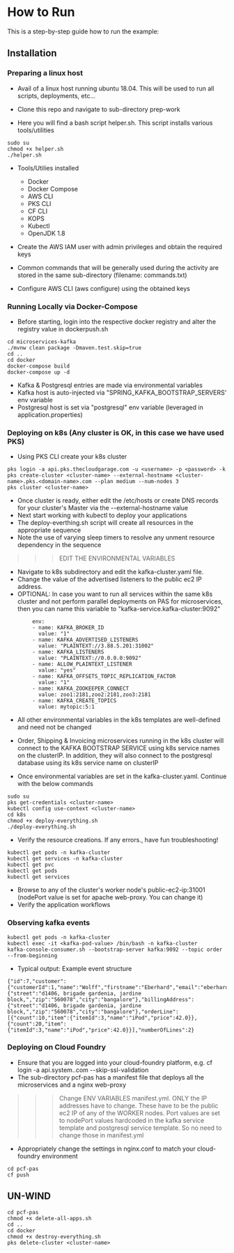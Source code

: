 # How to Run

This is a step-by-step guide how to run the example:

## Installation

### Preparing a linux host

* Avail of a linux host running ubuntu 18.04. This will be used to run all scripts, deployments, etc...

* Clone this repo and navigate to sub-directory prep-work

* Here you will find a bash script helper.sh. This script installs various tools/utilities

```
sudo su
chmod +x helper.sh
./helper.sh
```
* Tools/Utilies installed
    * Docker
    * Docker Compose
    * AWS CLI 
    * PKS CLI
    * CF CLI
    * KOPS
    * Kubectl
    * OpenJDK 1.8 

* Create the AWS IAM user with admin privileges and obtain the required keys
* Common commands that will be generally used during the activity are stored in the same sub-directory (filename: commands.txt)
* Configure AWS CLI (aws configure) using the obtained keys

### Running Locally via Docker-Compose

* Before starting, login into the respective docker registry and alter the registry value in dockerpush.sh

```
cd microservices-kafka
./mvnw clean package -Dmaven.test.skip=true
cd ..
cd docker
docker-compose build
docker-compose up -d
```

* Kafka & Postgresql entries are made via environmental variables
* Kafka host is auto-injected via "SPRING_KAFKA_BOOTSTRAP_SERVERS' env variable
* Postgresql host is set via "postgresql" env variable (leveraged in application.properties)

### Deploying on k8s (Any cluster is OK, in this case we have used PKS)

* Using PKS CLI create your k8s cluster

```
pks login -a api.pks.thecloudgarage.com -u <username> -p <password> -k
pks create-cluster <cluster-name> --external-hostname <cluster-name>.pks.<domain-name>.com --plan medium --num-nodes 3
pks cluster <cluster-name>
```

* Once cluster is ready, either edit the /etc/hosts or create DNS records for your cluster's Master via the --external-hostname value
* Next start working with kubectl to deploy your applications
* The deploy-everthing.sh script will create all resources in the appropriate sequence
* Note the use of varying sleep timers to resolve any unment resource dependency in the sequence

>>>EDIT THE ENVIRONMENTAL VARIABLES

* Navigate to k8s subdirectory and edit the kafka-cluster.yaml file.
* Change the value of the advertised listeners to the public ec2 IP address. 
* OPTIONAL: In case you want to run all services within the same k8s cluster and not perform parallel deployments on PAS for microservices, then you can name this variable to "kafka-service.kafka-cluster:9092"

```
        env:
        - name: KAFKA_BROKER_ID
          value: "1"
        - name: KAFKA_ADVERTISED_LISTENERS
          value: "PLAINTEXT://3.88.5.201:31002"
        - name: KAFKA_LISTENERS
          value: "PLAINTEXT://0.0.0.0:9092"
        - name: ALLOW_PLAINTEXT_LISTENER
          value: "yes"
        - name: KAFKA_OFFSETS_TOPIC_REPLICATION_FACTOR
          value: "1"
        - name: KAFKA_ZOOKEEPER_CONNECT
          value: zoo1:2181,zoo2:2181,zoo3:2181
        - name: KAFKA_CREATE_TOPICS
          value: mytopic:5:1
```

* All other environmental variables in the k8s templates are well-defined and need not be changed

* Order, Shipping & Invoicing microservices running in the k8s cluster will connect to the KAFKA BOOTSTRAP SERVICE using k8s service names on the clusterIP. In addition, they will also connect to the postgresql database using its k8s service name on clusterIP

* Once environmental variables are set in the kafka-cluster.yaml. Continue with the below commands

```
sudo su
pks get-credentials <cluster-name>
kubectl config use-context <cluster-name>
cd k8s
chmod +x deploy-everything.sh
./deploy-everything.sh
```

* Verify the resource creations. If any errors., have fun troubleshooting!

```
kubectl get pods -n kafka-cluster
kubectl get services -n kafka-cluster
kubectl get pvc
kubectl get pods 
kubectl get services
```

* Browse to any of the cluster's worker node's public-ec2-ip:31001 (nodePort value is set for apache web-proxy. You can change it)
* Verify the application workflows

### Observing kafka events

```
kubectl get pods -n kafka-cluster
kubectl exec -it <kafka-pod-value> /bin/bash -n kafka-cluster
kafka-console-consumer.sh --bootstrap-server kafka:9092 --topic order --from-beginning
```

* Typical output: Example event structure
```
{"id":7,"customer":{"customerId":1,"name":"Wolff","firstname":"Eberhard","email":"eberhard.wolff@gmail.com"},"updated":1583563036580,"shippingAddress":{"street":"d1406, brigade gardenia, jardine block,","zip":"560078","city":"bangalore"},"billingAddress":{"street":"d1406, brigade gardenia, jardine block,","zip":"560078","city":"bangalore"},"orderLine":[{"count":10,"item":{"itemId":3,"name":"iPod","price":42.0}},{"count":20,"item":{"itemId":3,"name":"iPod","price":42.0}}],"numberOfLines":2}
```


### Deploying on Cloud Foundry

* Ensure that you are logged into your cloud-foundry platform, e.g. cf login -a api.system.<domain-name>.com --skip-ssl-validation
* The sub-directory pcf-pas has a manifest file that deploys all the microservices and a nginx web-proxy
   
>>>Change ENV VARIABLES manifest.yml. ONLY the IP addresses have to change. These have to be the public ec2 IP of any of the WORKER nodes. Port values are set to nodePort values hardcoded in the kafka service template and postgresql service template. So no need to change those in manifest.yml

* Appropriately change the settings in nginx.conf to match your cloud-foundry environment
   
```
cd pcf-pas
cf push
```

## UN-WIND

```
cd pcf-pas
chmod +x delete-all-apps.sh
cd ..
cd docker
chmod +x destroy-everything.sh
pks delete-cluster <cluster-name>
```
